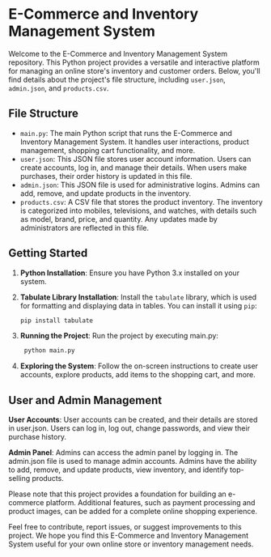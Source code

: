 # E-Commerce and Inventory Management System

Welcome to the E-Commerce and Inventory Management System repository. This Python project provides a versatile and interactive platform for managing an online store's inventory and customer orders. Below, you'll find details about the project's file structure, including `user.json`, `admin.json`, and `products.csv`.

## File Structure

- `main.py`: The main Python script that runs the E-Commerce and Inventory Management System. It handles user interactions, product management, shopping cart functionality, and more.
- `user.json`: This JSON file stores user account information. Users can create accounts, log in, and manage their details. When users make purchases, their order history is updated in this file.
- `admin.json`: This JSON file is used for administrative logins. Admins can add, remove, and update products in the inventory.
- `products.csv`: A CSV file that stores the product inventory. The inventory is categorized into mobiles, televisions, and watches, with details such as model, brand, price, and quantity. Any updates made by administrators are reflected in this file.


## Getting Started

1. **Python Installation**: Ensure you have Python 3.x installed on your system.

2. **Tabulate Library Installation**: Install the `tabulate` library, which is used for formatting and displaying data in tables. You can install it using `pip`:

   ```bash
   pip install tabulate
   ```

3. **Running the Project**: Run the project by executing main.py:
     ```bash
      python main.py
     ```
4. **Exploring the System**: Follow the on-screen instructions to create user accounts, explore products, add items to the shopping cart, and more.

## User and Admin Management
**User Accounts**: User accounts can be created, and their details are stored in user.json. Users can log in, log out, change passwords, and view their purchase history.

**Admin Panel**: Admins can access the admin panel by logging in. The admin.json file is used to manage admin accounts. Admins have the ability to add, remove, and update products, view inventory, and identify top-selling products.

Please note that this project provides a foundation for building an e-commerce platform. Additional features, such as payment processing and product images, can be added for a complete online shopping experience.

Feel free to contribute, report issues, or suggest improvements to this project. We hope you find this E-Commerce and Inventory Management System useful for your own online store or inventory management needs.
